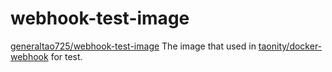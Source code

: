 # webhook-test-image

[generaltao725/webhook-test-image](https://hub.docker.com/r/generaltao725/webhook-test-image) The image that used in [taonity/docker-webhook](https://github.com/taonity/docker-webhook) for test.
